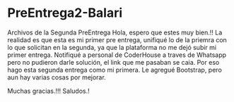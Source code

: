 # PreEntrega2-Balari
Archivos de la Segunda PreEntrega
Hola, espero que estes muy bien.!!
La realidad es que esta es mi primer pre entrega, unifiqué lo de la priemra con lo que solicitan en la segunda, ya que la plataforma no me dejó subir mi primer entrega. 
Notifiqué a personal de CoderHouse a traves de Whatsapp pero no pudieron darle solución, el link que me pasaban se caia. Por eso hago esta segunda entrega como mi
primera. Le agregué Bootstrap, pero aun hay varias cosas por mejorar. 

Muchas gracias.!!! Saludos.!
